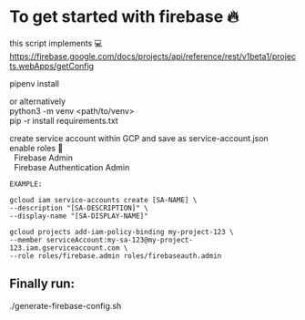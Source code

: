 # To get started with firebase 🔥

this script implements 💻
https://firebase.google.com/docs/projects/api/reference/rest/v1beta1/projects.webApps/getConfig

pipenv install

or alternatively  
 python3 -m venv <path/to/venv>  
 pip -r install requirements.txt

create service account within GCP and save as service-account.json  
enable roles 💁  
&nbsp;&nbsp;Firebase Admin  
&nbsp;&nbsp;Firebase Authentication Admin

    EXAMPLE:

    gcloud iam service-accounts create [SA-NAME] \
    --description "[SA-DESCRIPTION]" \
    --display-name "[SA-DISPLAY-NAME]"

    gcloud projects add-iam-policy-binding my-project-123 \
    --member serviceAccount:my-sa-123@my-project-123.iam.gserviceaccount.com \
    --role roles/firebase.admin roles/firebaseauth.admin

## Finally run:

./generate-firebase-config.sh
